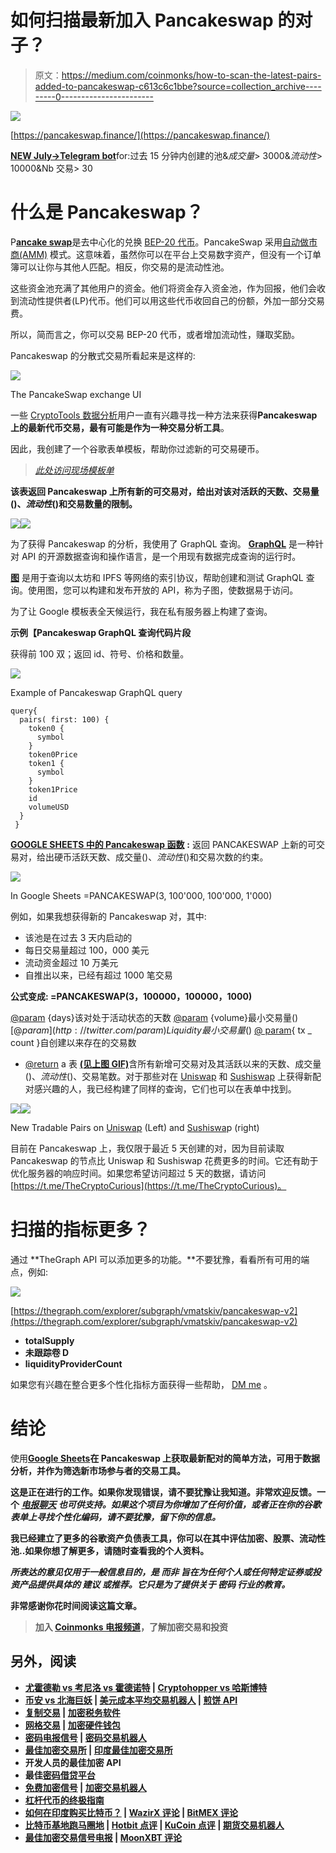# 如何扫描最新加入 Pancakeswap 的对子？

> 原文：<https://medium.com/coinmonks/how-to-scan-the-latest-pairs-added-to-pancakeswap-c613c6c1bbe?source=collection_archive---------0----------------------->

![](img/7a54e8af029fb360b5b89130e77ea513.png)

[https://pancakeswap.finance/](https://pancakeswap.finance/)

[**NEW July->Telegram bot**](https://t.me/PancakeSwapNewPools)for:过去 15 分钟内创建的池&$成交量>$ 3000&$流动性>$ 10000&Nb 交易> 30

# 什么是 Pancakeswap？

P[**ancake swap**](https://academy.binance.com/en/articles/a-guide-to-pancakeswap)是去中心化的兑换 [BEP-20 代币](https://academy.binance.com/en/glossary/bep-20)。PancakeSwap 采用[自动做市商(AMM)](https://academy.binance.com/en/articles/what-is-an-automated-market-maker-amm) 模式。这意味着，虽然你可以在平台上交易数字资产，但没有一个订单簿可以让你与其他人匹配。相反，你交易的是流动性池。

这些资金池充满了其他用户的资金。他们将资金存入资金池，作为回报，他们会收到流动性提供者(LP)代币。他们可以用这些代币收回自己的份额，外加一部分交易费。

所以，简而言之，你可以交易 BEP-20 代币，或者增加流动性，赚取奖励。

Pancakeswap 的分散式交易所看起来是这样的:

![](img/cced7a3181f42740a9fdc462693993be.png)

The PancakeSwap exchange UI

一些 [CryptoTools 数据分析](https://medium.com/the-cryptocurious)用户一直有兴趣寻找一种方法来获得**Pancakeswap 上的最新代币交易，最有可能是作为一种交易分析工具**。

因此，我创建了一个谷歌表单模板，帮助你过滤新的可交易硬币。

> [*此处访问现场模板单*](https://docs.google.com/spreadsheets/d/1jKEhOi9gIcM9bKdn7rgJEK0RKpzbE1k6bPy_kJW75Aw/edit?usp=sharing)

**该表返回 Pancakeswap 上所有新的可交易对，给出对该对活跃的天数、交易量($)、流动性($)和交易数量的限制。**

![](img/40db9ce9c3a8d81f94636cb042aba339.png)![](img/37ba2ec02da0af92045c049e67f635c5.png)

为了获得 Pancakeswap 的分析，我使用了 GraphQL 查询。 [**GraphQL**](https://en.wikipedia.org/wiki/GraphQL) 是一种针对 API 的开源数据查询和操作语言，是一个用现有数据完成查询的运行时。

[**图**](https://thegraph.com/) 是用于查询以太坊和 IPFS 等网络的索引协议，帮助创建和测试 GraphQL 查询。使用图，您可以构建和发布开放的 API，称为子图，使数据易于访问。

为了让 Google 模板表全天候运行，我在私有服务器上构建了查询。

**示例【Pancakeswap GraphQL 查询代码片段**

获得前 100 双；返回 id、符号、价格和数量。

![](img/93ce4b683b775933d754333a51b6fbcb.png)

Example of Pancakeswap GraphQL query

```
query{
  pairs( first: 100) { 
    token0 {
      symbol
    }
    token0Price
    token1 {
      symbol
    }
    token1Price
    id
    volumeUSD   
  }
 }
```

[**GOOGLE SHEETS 中的 Pancakeswap 函数**](https://docs.google.com/spreadsheets/d/1jKEhOi9gIcM9bKdn7rgJEK0RKpzbE1k6bPy_kJW75Aw/edit?usp=sharing) **:**
返回 PANCAKESWAP 上新的可交易对，给出硬币活跃天数、成交量($)、流动性($)和交易次数的约束。

![](img/318a025efa0cae717e72003a7f4caa04.png)

In Google Sheets =PANCAKESWAP(3, 100'000, 100'000, 1'000)

例如，如果我想获得新的 Pancakeswap 对，其中:

*   该池是在过去 3 天内启动的
*   每日交易量超过 100，000 美元
*   流动资金超过 10 万美元
*   自推出以来，已经有超过 1000 笔交易

**公式变成:
=PANCAKESWAP(3，100000，100000，1000)**

[@param](http://twitter.com/param) {days}该对处于活动状态的天数
[@param](http://twitter.com/param) {volume}最小交易量($)
[@ param](http://twitter.com/param){ Liquidity }最小交易量($)
[@ param](http://twitter.com/param){ tx _ count }自创建以来存在的交易数

*   [@return](http://twitter.com/return) a 表 [**(见上图 GIF)**](https://docs.google.com/spreadsheets/d/1jKEhOi9gIcM9bKdn7rgJEK0RKpzbE1k6bPy_kJW75Aw/edit?usp=sharing)含所有新增可交易对及其活跃以来的天数、成交量($)、流动性($)、交易笔数。对于那些对在 [Uniswap](/coinmonks/how-to-scan-the-latest-pairs-added-to-uniswap-31c4400cc2a6) 和 [Sushiswap](/coinmonks/how-to-scan-the-latest-pairs-added-to-sushiswap-4e5fee7880e2) 上获得新配对感兴趣的人，我已经构建了同样的查询，它们也可以在表单中找到。

![](img/68ce552888b1b417cde985c95241f89a.png)![](img/6d670938c00063fe00596e5393b03606.png)

New Tradable Pairs on [Uniswap](/coinmonks/how-to-scan-the-latest-pairs-added-to-uniswap-31c4400cc2a6) (Left) and [Sushiswa](/coinmonks/how-to-scan-the-latest-pairs-added-to-sushiswap-4e5fee7880e2)p (right)

目前在 Pancakeswap 上，我仅限于最近 5 天创建的对，因为目前读取 Pancakeswap 的节点比 Uniswap 和 Sushiswap 花费更多的时间。它还有助于优化服务器的响应时间。如果您希望访问超过 5 天的数据，请访问[https://t.me/TheCryptoCurious](https://t.me/TheCryptoCurious)。

# 扫描的指标更多？

通过 **TheGraph API 可以添加更多的功能。**不要犹豫，看看所有可用的端点，例如:

![](img/e37d1eb0f38e85f14dde616eacf11f61.png)

[https://thegraph.com/explorer/subgraph/vmatskiv/pancakeswap-v2](https://thegraph.com/explorer/subgraph/vmatskiv/pancakeswap-v2)

*   **totalSupply**
*   **未跟踪卷 D**
*   **liquidityProviderCount**

如果您有兴趣在整合更多个性化指标方面获得一些帮助， [DM me](https://t.me/TheCryptoCurious) 。

# 结论

使用[**Google Sheets**](https://docs.google.com/spreadsheets/d/1jKEhOi9gIcM9bKdn7rgJEK0RKpzbE1k6bPy_kJW75Aw/edit?usp=sharing)**在 Pancakeswap 上获取最新配对的简单方法，可用于数据分析，并作为筛选新市场参与者的交易工具。**

**这是正在进行的工作。如果你发现错误，请不要犹豫让我知道。非常欢迎反馈。一个 [*电报聊天*](https://t.me/TheCryptoCurious) *也可供支持。如果这个项目为你增加了任何价值，或者正在你的谷歌表单上寻找个性化编码，请不要犹豫，留下你的信息。***

**我已经建立了更多的谷歌资产负债表工具，你可以在其中评估加密、股票、流动性池..如果你想了解更多，请随时查看我的个人资料。**

***所表达的意见仅用于一般信息目的，是* ***而非*** *旨在为任何个人或任何特定证券或投资产品提供具体的* ***建议*** *或推荐。它只是为了提供关于* ***密码*** *行业的教育。***

**非常感谢你花时间阅读这篇文章。**

> **加入 [Coinmonks 电报频道](https://t.me/coincodecap)，了解加密交易和投资**

## **另外，阅读**

*   **[尤霍德勒 vs 考尼洛 vs 霍德诺特](/coinmonks/youhodler-vs-coinloan-vs-hodlnaut-b1050acde55a) | [Cryptohopper vs 哈斯博特](https://blog.coincodecap.com/cryptohopper-vs-haasbot)**
*   **[币安 vs 北海巨妖](https://blog.coincodecap.com/binance-vs-kraken) | [美元成本平均交易机器人](https://blog.coincodecap.com/pionex-dca-bot) | [煎饼 API](https://bitquery.io/blog/pancake-swap-dex-apis)**
*   **[复制交易](/coinmonks/top-10-crypto-copy-trading-platforms-for-beginners-d0c37c7d698c) | [加密税务软件](/coinmonks/crypto-tax-software-ed4b4810e338)**
*   **[网格交易](https://coincodecap.com/grid-trading) | [加密硬件钱包](/coinmonks/the-best-cryptocurrency-hardware-wallets-of-2020-e28b1c124069)**
*   **[密码电报信号](/coinmonks/top-3-telegram-channels-for-crypto-traders-in-2021-8385f4411ff4) | [密码交易机器人](/coinmonks/crypto-trading-bot-c2ffce8acb2a)**
*   **[最佳加密交易所](/coinmonks/crypto-exchange-dd2f9d6f3769) | [印度最佳加密交易所](/coinmonks/bitcoin-exchange-in-india-7f1fe79715c9)**
*   **开发人员的最佳加密 API**
*   **最佳[密码借贷平台](/coinmonks/top-5-crypto-lending-platforms-in-2020-that-you-need-to-know-a1b675cec3fa)**
*   **[免费加密信号](/coinmonks/free-crypto-signals-48b25e61a8da) | [加密交易机器人](/coinmonks/crypto-trading-bot-c2ffce8acb2a)**
*   **[杠杆代币的终极指南](/coinmonks/leveraged-token-3f5257808b22)**
*   **[如何在印度购买比特币？](/coinmonks/buy-bitcoin-in-india-feb50ddfef94) | [WazirX 评论](/coinmonks/wazirx-review-5c811b074f5b) | [BitMEX 评论](https://blog.coincodecap.com/bitmex-review)**
*   **[比特币基地跑马圈地](https://blog.coincodecap.com/coinbase-staking) | [Hotbit 点评](/coinmonks/hotbit-review-cd5bec41dafb) | [KuCoin 点评](https://blog.coincodecap.com/kucoin-review) | [期货交易机器人](/coinmonks/futures-trading-bots-5a282ccee3f5)**
*   **[最佳加密交易信号电报](/coinmonks/best-crypto-signals-telegram-5785cdbc4b2b) | [MoonXBT 评论](/coinmonks/moonxbt-review-6e4ab26d037)**